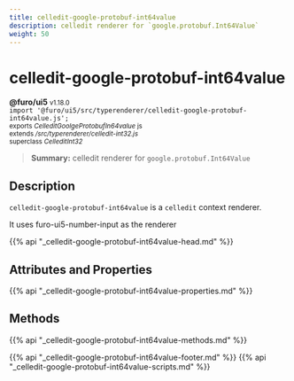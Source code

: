 ```yaml
---
title: celledit-google-protobuf-int64value
description: celledit renderer for `google.protobuf.Int64Value`
weight: 50
---
```


# celledit-google-protobuf-int64value
**@furo/ui5** <small>v1.18.0</small>
<br>`import '@furo/ui5/src/typerenderer/celledit-google-protobuf-int64value.js';`<small>
<br>exports *CelleditGoolgeProtobufIn64value* js
<br>extends */src/typerenderer/celledit-int32.js*
<br>superclass *CelleditInt32*</small>

> **Summary:** celledit renderer for `google.protobuf.Int64Value`

## Description

`celledit-google-protobuf-int64value` is a `celledit` context renderer.

It uses furo-ui5-number-input as the renderer

{{% api "_celledit-google-protobuf-int64value-head.md" %}}

## Attributes and Properties
{{% api "_celledit-google-protobuf-int64value-properties.md" %}}




## Methods
{{% api "_celledit-google-protobuf-int64value-methods.md" %}}






{{% api "_celledit-google-protobuf-int64value-footer.md" %}}
{{% api "_celledit-google-protobuf-int64value-scripts.md" %}}
